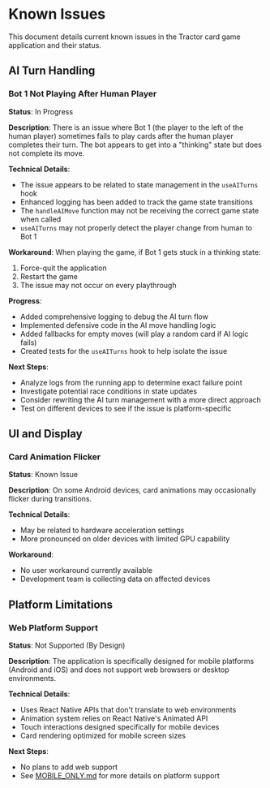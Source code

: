 # Known Issues

This document details current known issues in the Tractor card game application and their status.

## AI Turn Handling

### Bot 1 Not Playing After Human Player

**Status**: In Progress

**Description**: 
There is an issue where Bot 1 (the player to the left of the human player) sometimes fails to play cards after the human player completes their turn. The bot appears to get into a "thinking" state but does not complete its move.

**Technical Details**:
- The issue appears to be related to state management in the `useAITurns` hook
- Enhanced logging has been added to track the game state transitions
- The `handleAIMove` function may not be receiving the correct game state when called
- `useAITurns` may not properly detect the player change from human to Bot 1

**Workaround**:
When playing the game, if Bot 1 gets stuck in a thinking state:
1. Force-quit the application
2. Restart the game
3. The issue may not occur on every playthrough

**Progress**:
- Added comprehensive logging to debug the AI turn flow
- Implemented defensive code in the AI move handling logic
- Added fallbacks for empty moves (will play a random card if AI logic fails)
- Created tests for the `useAITurns` hook to help isolate the issue

**Next Steps**:
- Analyze logs from the running app to determine exact failure point
- Investigate potential race conditions in state updates
- Consider rewriting the AI turn management with a more direct approach
- Test on different devices to see if the issue is platform-specific

## UI and Display

### Card Animation Flicker

**Status**: Known Issue

**Description**:
On some Android devices, card animations may occasionally flicker during transitions.

**Technical Details**:
- May be related to hardware acceleration settings
- More pronounced on older devices with limited GPU capability

**Workaround**:
- No user workaround currently available
- Development team is collecting data on affected devices

## Platform Limitations

### Web Platform Support

**Status**: Not Supported (By Design)

**Description**:
The application is specifically designed for mobile platforms (Android and iOS) and does not support web browsers or desktop environments.

**Technical Details**:
- Uses React Native APIs that don't translate to web environments
- Animation system relies on React Native's Animated API
- Touch interactions designed specifically for mobile devices
- Card rendering optimized for mobile screen sizes

**Next Steps**:
- No plans to add web support
- See [MOBILE_ONLY.md](./MOBILE_ONLY.md) for more details on platform support